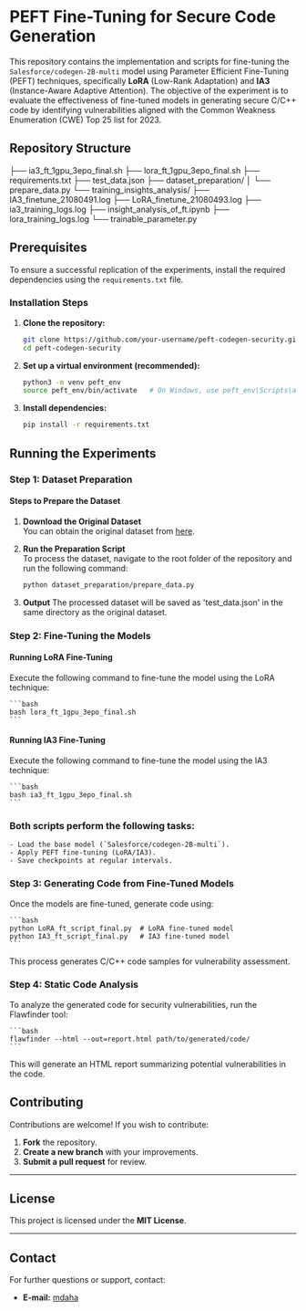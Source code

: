 # PEFT Fine-Tuning for Secure Code Generation

This repository contains the implementation and scripts for fine-tuning the `Salesforce/codegen-2B-multi` model using Parameter Efficient Fine-Tuning (PEFT) techniques, specifically **LoRA** (Low-Rank Adaptation) and **IA3** (Instance-Aware Adaptive Attention). The objective of the experiment is to evaluate the effectiveness of fine-tuned models in generating secure C/C++ code by identifying vulnerabilities aligned with the Common Weakness Enumeration (CWE) Top 25 list for 2023.

## Repository Structure


├── ia3_ft_1gpu_3epo_final.sh
├── lora_ft_1gpu_3epo_final.sh
├── requirements.txt
├── test_data.json
├── dataset_preparation/
│   └── prepare_data.py
└── training_insights_analysis/
    ├── IA3_finetune_21080491.log
    ├── LoRA_finetune_21080493.log
    ├── ia3_training_logs.log
    ├── insight_analysis_of_ft.ipynb
    ├── lora_training_logs.log
    └── trainable_parameter.py


## Prerequisites

To ensure a successful replication of the experiments, install the required dependencies using the `requirements.txt` file.

### Installation Steps

1. **Clone the repository:**

    ```bash
    git clone https://github.com/your-username/peft-codegen-security.git
    cd peft-codegen-security
    ```

2. **Set up a virtual environment (recommended):**

    ```bash
    python3 -m venv peft_env
    source peft_env/bin/activate   # On Windows, use peft_env\Scripts\activate
    ```

3. **Install dependencies:**

    ```bash
    pip install -r requirements.txt
    ```

## Running the Experiments

### Step 1: Dataset Preparation

#### Steps to Prepare the Dataset

1. **Download the Original Dataset**  
   You can obtain the original dataset from [here](https://github.com/jp2425/SCoPE).

2. **Run the Preparation Script**  
   To process the dataset, navigate to the root folder of the repository and run the following command:

   ```bash
   python dataset_preparation/prepare_data.py
   ```
2. **Output**
    The processed dataset will be saved as 'test_data.json' in the same directory as the original dataset.



### Step 2: Fine-Tuning the Models

#### Running LoRA Fine-Tuning

Execute the following command to fine-tune the model using the LoRA technique:

    ```bash
    bash lora_ft_1gpu_3epo_final.sh
    ```

#### Running IA3 Fine-Tuning

Execute the following command to fine-tune the model using the IA3 technique:

    ```bash
    bash ia3_ft_1gpu_3epo_final.sh
    ```

### Both scripts perform the following tasks:

    - Load the base model (`Salesforce/codegen-2B-multi`).
    - Apply PEFT fine-tuning (LoRA/IA3).
    - Save checkpoints at regular intervals.


### Step 3: Generating Code from Fine-Tuned Models

Once the models are fine-tuned, generate code using:

    ```bash
    python LoRA_ft_script_final.py  # LoRA fine-tuned model
    python IA3_ft_script_final.py   # IA3 fine-tuned model
    ```

This process generates C/C++ code samples for vulnerability assessment.

### Step 4: Static Code Analysis

To analyze the generated code for security vulnerabilities, run the Flawfinder tool:

    ```bash
    flawfinder --html --out=report.html path/to/generated/code/
    ```

This will generate an HTML report summarizing potential vulnerabilities in the code.

## Contributing

Contributions are welcome! If you wish to contribute:

1. **Fork** the repository.
2. **Create a new branch** with your improvements.
3. **Submit a pull request** for review.

---

## License

This project is licensed under the **MIT License**.

---

## Contact

For further questions or support, contact:

- **E-mail:** [mdaha](mailto:mdaha@ntnu.no)
